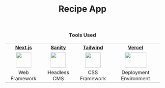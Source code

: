 <div align="center">
    <h1>Recipe App</h1>
    <br>
  <h3>Tools Used</h3>
<table>
  <tr>
    <th><a href="https://nextjs.org/">Next.js</a></th>
    <th><a href="https://www.sanity.io/">Sanity</a></th>
    <th><a href="https://tailwindcss.com/">Tailwind</a></th>
    <th><a href="https://vercel.com/">Vercel</a></th>
  </tr>
  <tr>
    <td align="center"><a href="https://nextjs.org/"><img src="https://github.com/yousefelassal/recipe-app/assets/76617202/1dd1f8a5-1510-4669-871d-d6a1319d9bae" width="50px" height="50px"></a></td>
    <td align="center"><a href="https://www.sanity.io/"><img src="https://github.com/yousefelassal/recipe-app/assets/76617202/0b9c8a51-7dde-4695-8f80-42811d2442a3" width="50px" height="50px"></a></td>
    <td align="center"><a href="https://tailwindcss.com/"><img src="https://upload.wikimedia.org/wikipedia/commons/thumb/d/d5/Tailwind_CSS_Logo.svg/2048px-Tailwind_CSS_Logo.svg.png" width="50px" height="50px"></a></td>
    <td align="center"><a href="https://vercel.com/"><img src="https://logowik.com/content/uploads/images/vercel1868.jpg" width="70px" height="50px"></a></td>
  </tr>
  <tr>
    <td align="center">Web Framework</td>
    <td align="center">Headless CMS</td>
    <td align="center">CSS Framework</td>
    <td align="center">Deployment Environment</td>
  </tr>
</table>
</div>

